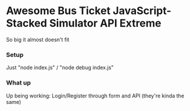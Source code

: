 # Awesome Bus Ticket JavaScript-Stacked Simulator API Extreme

So big it almost doesn't fit

### Setup

Just "node index.js" / "node debug index.js"

### What up

Up being working:
	Login/Register through form and API (they're kinda the same)